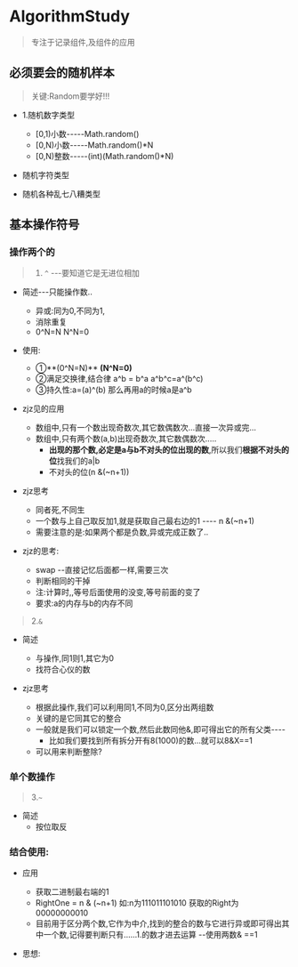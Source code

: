 # AlgorithmStudy
> 专注于记录组件,及组件的应用
> 



## 必须要会的随机样本
> 关键:Random要学好!!!
- 1.随机数字类型
  - [0,1)小数-----Math.random()
  - [0,N)小数-----Math.random()*N
  - [0,N)整数-----(int)(Math.random()*N)

- 随机字符类型
- 随机各种乱七八糟类型


## 基本操作符号 
### 操作两个的
> 1. `^` ---要知道它是无进位相加 
> 
- 简述---只能操作数..
  - 异或:同为0,不同为1,
  - 消除重复
  - 0^N=N  N^N=0

- 使用:
  - ①**(0^N=N)**  **(N^N=0)**
  - ②满足交换律,结合律 a^b = b^a   a^b^c=a^(b^c)
  - ③持久性:a=(a)^(b) 那么再用a的时候a是a^b

- zjz见的应用
  - 数组中,只有一个数出现奇数次,其它数偶数次...直接一次异或完...
  - 数组中,只有两个数(a,b)出现奇数次,其它数偶数次.....
    - **出现的那个数,必定是a与b不对头的位出现的数**,所以我们**根据不对头的位**找我们的a|b
    - 不对头的位(n &(~n+1))
  
- zjz思考
  - 同者死,不同生
  - 一个数与上自己取反加1,就是获取自己最右边的1    ---- n &(~n+1)
  - 需要注意的是:如果两个都是负数,异或完成正数了..
  
- zjz的思考:
  - swap --直接记忆后面都一样,需要三次
  - 判断相同的干掉
  - 注:计算时,,等号后面使用的没变,等号前面的变了
  - 要求:a的内存与b的内存不同



> 2.`&`
> 
- 简述  
  - 与操作,同1则1,其它为0
  - 找符合心仪的数


- zjz思考
  - 根据此操作,我们可以利用同1,不同为0,区分出两组数
  - 关键的是它同其它的整合
  - 一般就是我们可以锁定一个数,然后此数同他&,即可得出它的所有父类---- 
    - 比如我们要找到所有拆分开有8(1000)的数...就可以8&X==1
  - 可以用来判断整除?


### 单个数操作

> 3.`~`
> 
- 简述
  - 按位取反








### 结合使用:
- 应用
  - 获取二进制最右端的1
  - RightOne = n & (~n+1)    如:n为111011101010   获取的Right为00000000010
  - 目前用于区分两个数,它作为中介,找到的整合的数与它进行异或即可得出其中一个数,记得要判断只有......1.的数才进去运算 --使用两数& ==1
  

- 思想:


